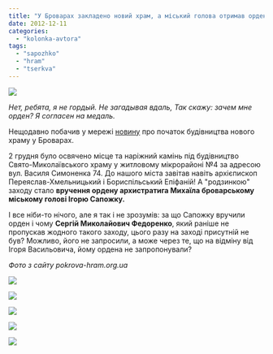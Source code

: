 ```yaml
---
title: "У Броварах закладено новий храм, а міський голова отримав орден"
date: 2012-12-11
categories: 
  - "kolonka-avtora"
tags: 
  - "sapozhko"
  - "hram"
  - "tserkva"
---
```


**[![](https://mpz.brovary.org/wp-content/uploads/2012/12/IMG_0046.jpg)](https://mpz.brovary.org/wp-content/uploads/2012/12/IMG_0046.jpg)**

_Нет, ребята, я не гордый._ _Не загадывая вдаль,_ _Так скажу: зачем мне орден?_ _Я согласен на медаль._

Нещодавно побачив у мережі [новину](http://pokrova-hram.org.ua/zhyttya-parafiji/v-brovarah-postane-novyj-hram.html) про початок будівництва нового храму у Броварах.

2 грудня було освячено місце та наріжний камінь під будівництво Свято-Миколаївського храму у житловому мікрорайоні №4 за адресою вул. Василя Симоненка 74. До нашого міста завітав навіть архієпископ Переяслав-Хмельницький і Бориспільський Епіфаній! А "родзинкою" заходу стало **вручення ордену архистратига Михаїла броварському міському голові Ігорю Сапожку.**

І все ніби-то нічого, але я так і не зрозумів: за що Сапожку вручили орден і чому **Сергій Миколайович Федоренко**, який раніше не пропускав жодного такого заходу, цього разу на заході присутній не був? Можливо, його не запросили, а може через те, що на відміну від Ігоря Васильовича, йому ордена не запропонували?

_Фото з сайту pokrova-hram.org.ua_ 

[![](https://mpz.brovary.org/wp-content/uploads/2012/12/IMG_0067.jpg)](https://mpz.brovary.org/wp-content/uploads/2012/12/IMG_0067.jpg)

[![](https://mpz.brovary.org/wp-content/uploads/2012/12/IMG_9881.jpg)](https://mpz.brovary.org/wp-content/uploads/2012/12/IMG_9881.jpg)

[![](https://mpz.brovary.org/wp-content/uploads/2012/12/IMG_9972.jpg)](https://mpz.brovary.org/wp-content/uploads/2012/12/IMG_9972.jpg)

[![](https://mpz.brovary.org/wp-content/uploads/2012/12/IMG_9982.jpg)](https://mpz.brovary.org/wp-content/uploads/2012/12/IMG_9982.jpg)

[![](https://mpz.brovary.org/wp-content/uploads/2012/12/IMG_9998.jpg)](https://mpz.brovary.org/wp-content/uploads/2012/12/IMG_9998.jpg)
